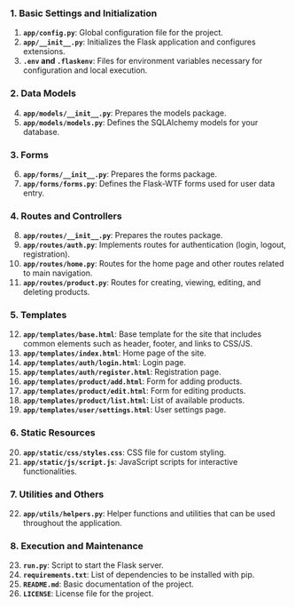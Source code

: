 ### 1. Basic Settings and Initialization
1. **`app/config.py`**: Global configuration file for the project.
2. **`app/__init__.py`**: Initializes the Flask application and configures extensions.
3. **`.env` and `.flaskenv`**: Files for environment variables necessary for configuration and local execution.

### 2. Data Models
4. **`app/models/__init__.py`**: Prepares the models package.
5. **`app/models/models.py`**: Defines the SQLAlchemy models for your database.

### 3. Forms
6. **`app/forms/__init__.py`**: Prepares the forms package.
7. **`app/forms/forms.py`**: Defines the Flask-WTF forms used for user data entry.

### 4. Routes and Controllers
8. **`app/routes/__init__.py`**: Prepares the routes package.
9. **`app/routes/auth.py`**: Implements routes for authentication (login, logout, registration).
10. **`app/routes/home.py`**: Routes for the home page and other routes related to main navigation.
11. **`app/routes/product.py`**: Routes for creating, viewing, editing, and deleting products.

### 5. Templates
12. **`app/templates/base.html`**: Base template for the site that includes common elements such as header, footer, and links to CSS/JS.
13. **`app/templates/index.html`**: Home page of the site.
14. **`app/templates/auth/login.html`**: Login page.
15. **`app/templates/auth/register.html`**: Registration page.
16. **`app/templates/product/add.html`**: Form for adding products.
17. **`app/templates/product/edit.html`**: Form for editing products.
18. **`app/templates/product/list.html`**: List of available products.
19. **`app/templates/user/settings.html`**: User settings page.

### 6. Static Resources
20. **`app/static/css/styles.css`**: CSS file for custom styling.
21. **`app/static/js/script.js`**: JavaScript scripts for interactive functionalities.

### 7. Utilities and Others
22. **`app/utils/helpers.py`**: Helper functions and utilities that can be used throughout the application.

### 8. Execution and Maintenance
23. **`run.py`**: Script to start the Flask server.
24. **`requirements.txt`**: List of dependencies to be installed with pip.
25. **`README.md`**: Basic documentation of the project.
26. **`LICENSE`**: License file for the project.
